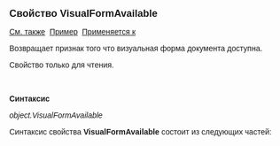 ﻿<html>
<head>
<title>Документ\VisualFormAvailable</title>
</head>

<body>

<p><strong><font size="4" face="Arial">Свойство VisualFormAvailable</font></strong></p>

<p><font face="Arial"><a href="../Asdoc.html">См. также</a>&nbsp; <u>
Пример</u>&nbsp;
<a href="../Asdoc.html">Применяется к</a></font></p>

<p><font face="Arial">Возвращает признак того что визуальная форма документа доступна.</font></p>

<p class="label"><font face="Arial">Свойство только для чтения.</font></p>

<p class="label">&nbsp;</p>

<p class="label"><b><font face="Arial">Синтаксис</font></b></p>

<p><font face="Arial"><em>object.VisualFormAvailable</em></font></p>

<p><font face="Arial">Синтаксис свойства <strong>VisualFormAvailable</strong>
состоит из следующих частей:</font></p>

</body>
</html>
